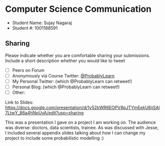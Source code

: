 # Computer Science Communication

- Student Name: Sujay Nagaraj
- Student #: 1001188591

## Sharing

Please indicate whether you are comfortable sharing your submissions. Include a short description whether you would like to tweet

- [ ] Peers on Forum
- [ ] Anonymously via Course Twitter: [@ProbablyLearn](https://twitter.com/ProbablyLearn)
- [ ] My Personal Twitter: (which @ProbablyLearn can retweet!)
- [ ] Personal Blog: (which @ProbablyLearn can retweet!)
- [ ] Other:

Link to Slides: https://docs.google.com/presentation/d/1y52kWR6EOPV8pJTYmEekU6ijSAl7LtwY_86a4hNpUvA/edit?usp=sharing

This was a presentation I gave on a project I am working on. The audience was diverse: doctors, data scientists, trainee. As was discussed with Jesse, I included several appendix slides talking about how I can change my project to include some probabilistic modelling :) 
